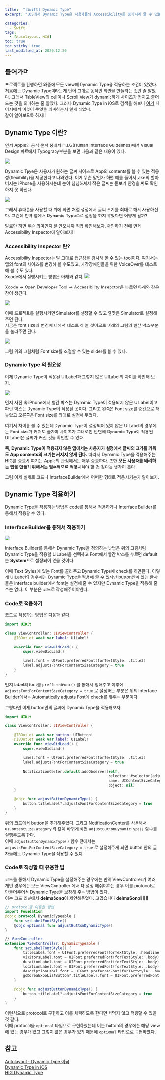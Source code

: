 ```yaml
---
title:  "[Swift] Dynamic Type"
excerpt: "iOS에서 Dynamic Type은 사용자들의 Accessibility를 증가시켜 줄 수 있는 부분으로서 알아보자."

categories:
  - Swift
tags:
  - [Autolayout, HIG]
toc: true
toc_sticky: true
last_modified_at: 2020.12.30
---
```


## 들어가며
프로젝트를 진행하던 와중에 모든 view에 Dynamic Type을 적용하는 조건이 있었다. 
처음에는 Dynamic Type이라는게 단어 그대로 동적인 화면을 만들라는 것인 줄 알았다. 
그래서 TableView의 cell이나 Scroll View가 dynamic하게 사이즈가 커지고 줄어드는 것을 의미하는 줄 알았다. 그러나 Dynamic Type in iOS로 검색을 해보니 [여기](https://www.ioscreator.com/tutorials/dynamic-types-ios-tutorial) 페이지에서 이것이 무엇을 의미하는지 알게 되었다. <br>
같이 알아보도록 하자!!

## Dynamic Type 이란?
먼저 Apple의 공식 문서 중에서 H.I.G(Human Interface Guidelines)에서 Visual Design 파트에서 Typograpy부분을 보면 다음과 같은 내용이 있다. 

![](https://images.velog.io/images/minni/post/0c963980-cafd-491a-9874-20d39c053d21/image.png) 

Dynamic Tpye은 사용자가 원하는 글씨 사이즈로 App의 contents를 볼 수 있는 적응성(flexibility)을 제공한다고 나와있다. 이게 무슨 말인가 하면 예를 들어서 jake의 할아버지는 iPhone을 사용하시는데 눈이 침침하셔서 작은 글씨는 돋보기 안경을 써도 확인하지 못 하신다. 

![](https://images.velog.io/images/minni/post/5e3db579-0ddb-479d-ac8b-af27267b31a9/image.png) 

그래서 휴대폰을 사용할 때 위에 화면 처럼 설정에서 글씨 크기를 최대로 해서 사용하신다. 그런데 만약 앱에서 Dynamic Type으로 설정을 하지 않았다면 어떻게 될까? 

말로만 하면 무슨 의미인지 잘 안오니까 직접 확인해보자.
확인하기 전에 먼저 Accessibility Inspector에 알아보자!!

### Accessibility Inspector 란?
Accessibility Inspector는 말 그대로 접근성을 검사해 볼 수 있는 tool이다. 
여기서는 앱의 font의 사이즈를 변경해 볼 수도있고, 시각장애인들을 위한 VoiceOver를 테스트 해 볼 수도 있다. <br>
Xcode에서 실행시키는 방법은 아래와 같다. 
![](https://images.velog.io/images/minni/post/4bf72711-59e5-49fc-842f-90efa6615da7/image.png) 

Xcode → Open Developer Tool → Accessibility Insepctor을 누르면 아래와 같은 창이 생긴다.

![](https://images.velog.io/images/minni/post/a6006738-b5e7-4b8f-a9da-d5206875b864/image.png) 

이때 프로젝트를 실행시키면 Simulator를 설정할 수 있고 알맞은 Simulator로 설정해주면 된다. <br>
지금은 font size의 변경에 대해서 테스트 해 볼 것이므로 아래의 그림의 빨간 박스부분을 눌러주면 된다. 

![](https://images.velog.io/images/minni/post/34c0ab28-b5c5-4192-a8e3-231b99d57e65/image.png) 

그럼 위의 그림처럼 Font size를 조절할 수 있는 slider를 볼 수 있다. 

### Dynamic Type 의 필요성
이제 Dynamic Type이 적용된 UILabel과 그렇지 않은 UILabel의 차이를 확인해 보자.

![](https://images.velog.io/images/minni/post/5cf0a5d9-ad01-4d1d-86d0-7e848083fa92/image.png) 

먼저 사진 속 iPhone에서 빨간 박스는 Dynamic Type이 적용되지 않은 UILabel이고 
파란 박스는 Dynamic Type이 적용된 곳이다. 그리고 왼쪽은 Font size를 중간으로 해놓았고 오른쪽은 Font size를 최대로 설정해 두었다. 

여기서 차이를 볼 수 있는데 Dynamic Type이 설정되어 있지 않은 UILabel의 경우에는 Font size가 커져도 글자의 사이즈가 그대로인 반면에 Dynamic Type이 적용된 UILabel은 글씨가 커진 것을 확인할 수 있다. 

**즉, Dynamic Type이 적용되지 않은 앱에서는 사용자가 설정에서 글씨의 크기를 키워도 App contents의 크기는 커지지 않게 된다.** 따라서 Dynamic Type을 적용해주는 HIG를 중요시 여기는 Apple의 관점에서는 매우 중요하다. 또한 **모든 사용자를 배려하는 앱을 만들기 위해서는 필수적으로 적용**시켜야 할 것 같다는 생각이 든다. 

그럼 이제 실제로 코드나 InterfaceBuilder에서 어떠한 형태로 적용시키는지 알아보자.

## Dynamic Type 적용하기
Dynamic Type을 적용하는 방법은 code를 통해서 적용하거나 Interface Builder를 통해서 적용할 수 있다. 

### Interface Builder를 통해서 적용하기
![](https://images.velog.io/images/minni/post/5b43b186-3e90-412d-aac4-d4d1157ba306/image.png) 

Interface Builder를 통해서 Dynamic Type을 정의하는 방법은 위의 그림처럼 Dynamic Type을 적용할 UILabel을 선택하고 Font에서 빨간 박스를 누르면 default는 **System**으로 설정되어 있을 것이다. 

이때 Text Styles에 있는 Font를 골라주고 Dynamic Type에 check를 하면된다. 
이렇게 UILabel의 경우에는 Dynamic Type을 적용해 줄 수 있지만 button안에 있는 글자들은 interface builder에서 font는 설정해 줄 수 있지만 Dynamic Type을 적용해 줄 수는 없다. 이 부분은 코드로 작성해주어야한다. 

### Code로 적용하기
코드로 적용하는 방법은 다음과 같다. 

```swift
import UIKit

class ViewController: UIViewController {
    @IBOutlet weak var label: UILabel!
    
    override func viewDidLoad() {
        super.viewDidLoad()
        
        label.font = UIFont.preferredFont(forTextStyle: .title3)
        label.adjustsFontForContentSizeCategory = true
    }
}
```

먼저 label의 font를 `prefferedFont()` 를 통해서 정해주고 
이후에 `adjustsFontForContentSizeCategory = true` 로 설정하는 부분은 위의 Interface Builder에서는 Automatically adjusts Font에 check를 해주는 부분이다. 

그렇다면 이제 button안의 글씨에 Dynamic Type을 적용해보자.

```swift
import UIKit

class ViewController: UIViewController {
    
    @IBOutlet weak var button: UIButton!
    @IBOutlet weak var label: UILabel!
    override func viewDidLoad() {
        super.viewDidLoad()
        
        label.font = UIFont.preferredFont(forTextStyle: .title3)
        label.adjustsFontForContentSizeCategory = true
        
        NotificationCenter.default.addObserver(self,
                                               selector: #selector(adjustButtonDynamicType),
                                               name: UIContentSizeCategory.didChangeNotification,
                                               object: nil)
    }
    
    @objc func adjustButtonDynamicType() {
        button.titleLabel?.adjustsFontForContentSizeCategory = true
    }
}
```

위의 코드에서 button을 추가해주었다. 그리고 NotificationCenter를 사용해서 `UIContentSizeCategory` 의 값이 바뀌게 되면 `adjustButtonDynamicType()` 함수를 실행주도록 한다. <br>
이때 `adjustButtonDynamicType()` 함수 안에서는 `adjustsFontForContentSizeCategory = true` 로 설정해주게 되면 button 안의 글자들에도 Dynamic Type을 적용할 수 있다. 

### Code로 작성할 때 유용한 팁
코드를 통해서 Dynamic Type을 설정해주는 경우에는 만약 ViewController가 여러 개인 경우에는 모든 ViewController 에서 다 설정 해줘야하는 경우 이를 protocol로 만들어주어서 Dynamic Type을 보장해 주는 방법이 있다. <br>
이는 코드 리뷰에서 **delmaSong**이 제안해주었다. 고맙습니다 **delmaSong**👍🏻💯

```swift
// protocol을 이용한 방법
import Foundation
@objc protocol DynamicTypeable {
    func setLabelFontStyle()
    @objc optional func adjustButtonDynamicType()
}

// ViewController 
extension ViewController: DynamicTypeable {
    func setLabelFontStyle() {
        titleLabel.font = UIFont.preferredFont(forTextStyle: .headline)
        visitorsLabel.font = UIFont.preferredFont(forTextStyle: .body)
        durationLabel.font = UIFont.preferredFont(forTextStyle: .body)
        locationLabel.font = UIFont.preferredFont(forTextStyle: .body)
        descriptionLabel.font = UIFont.preferredFont(forTextStyle: .body)
        goKoreaExpoListButton?.titleLabel?.font = UIFont.preferredFont(forTextStyle: .body)
    }
    
    @objc func adjustButtonDynamicType() {
        button.titleLabel?.adjustsFontForContentSizeCategory = true
    }
}
```

이런식으로 protocol로 구현하고 이를 채택하도록 한다면 까먹지 않고 적용할 수 있을 것 같다. <br>
이때 protocol을 `optional` 타입으로 구현하였는데 이는 button의 경우에는 해당 view에 있는 경우가 있고 그렇지 않은 경우가 있기 때문에 `optional` 타입으로 구현하였다. 

## 참고
[Autolayout - Dynamic Type 야곰](https://yagom.net/courses/autolayout/lessons/dynamic-type/) <br>
[Dynamic Type in iOS](https://www.ioscreator.com/tutorials/dynamic-types-ios-tutorial) <br>
[HIG Dynamic Type](https://developer.apple.com/design/human-interface-guidelines/ios/visual-design/typography/) <br>

